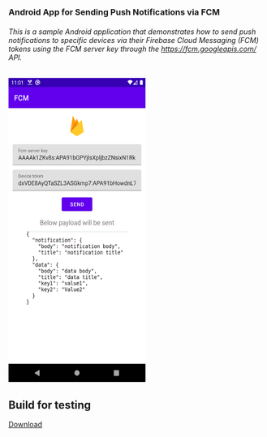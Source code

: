 ### Android App for Sending Push Notifications via FCM

###### This is a sample Android application that demonstrates how to send push notifications to specific devices via their Firebase Cloud Messaging (FCM) tokens using the FCM server key through the https://fcm.googleapis.com/ API.

<img src="/screenshot/1.png" width="270" height="600" />

## Build for testing

<a href="/apk/fcm-app-debug.apk" title="Download" download>Download</a>